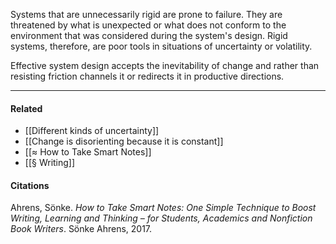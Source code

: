 Systems that are unnecessarily rigid are prone to failure. They are threatened by what is unexpected or what does not conform to the environment that was considered during the system's design. Rigid systems, therefore, are poor tools in situations of uncertainty or volatility.

Effective system design accepts the inevitability of change and rather than resisting friction channels it or redirects it in productive directions.

---

#### Related

- [[Different kinds of uncertainty]]
- [[Change is disorienting because it is constant]]
- [[≈ How to Take Smart Notes]]
- [[§ Writing]]

#### Citations

Ahrens, Sönke. _How to Take Smart Notes: One Simple Technique to Boost Writing, Learning and Thinking – for Students, Academics and Nonfiction Book Writers_. Sönke Ahrens, 2017.
